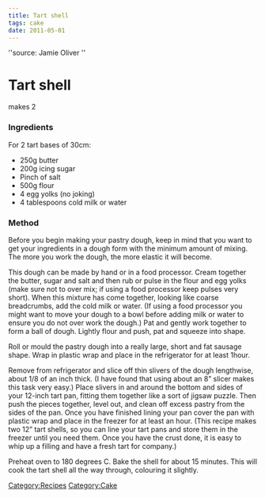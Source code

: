 ```yaml
---
title: Tart shell
tags: cake
date: 2011-05-01
---
```


''source: Jamie Oliver ''

Tart shell
==========

makes 2

### Ingredients

For 2 tart bases of 30cm:

-   250g butter
-   200g icing sugar
-   Pinch of salt
-   500g flour
-   4 egg yolks (no joking)
-   4 tablespoons cold milk or water

### Method

Before you begin making your pastry dough, keep in mind that you want to
get your ingredients in a dough form with the minimum amount of mixing.
The more you work the dough, the more elastic it will become.

This dough can be made by hand or in a food processor. Cream together
the butter, sugar and salt and then rub or pulse in the flour and egg
yolks (make sure not to over mix; if using a food processor keep pulses
very short). When this mixture has come together, looking like coarse
breadcrumbs, add the cold milk or water. (If using a food processor you
might want to move your dough to a bowl before adding milk or water to
ensure you do not over work the dough.) Pat and gently work together to
form a ball of dough. Lightly flour and push, pat and squeeze into
shape.

Roll or mould the pastry dough into a really large, short and fat
sausage shape. Wrap in plastic wrap and place in the refrigerator for at
least 1hour.

Remove from refrigerator and slice off thin slivers of the dough
lengthwise, about 1/8 of an inch thick. (I have found that using about
an 8” slicer makes this task very easy.) Place slivers in and around the
bottom and sides of your 12-inch tart pan, fitting them together like a
sort of jigsaw puzzle. Then push the pieces together, level out, and
clean off excess pastry from the sides of the pan. Once you have
finished lining your pan cover the pan with plastic wrap and place in
the freezer for at least an hour. (This recipe makes two 12” tart
shells, so you can line your tart pans and store them in the freezer
until you need them. Once you have the crust done, it is easy to whip up
a filling and have a fresh tart for company.)

Preheat oven to 180 degrees C. Bake the shell for about 15 minutes. This
will cook the tart shell all the way through, colouring it slightly.

<Category:Recipes> <Category:Cake>

